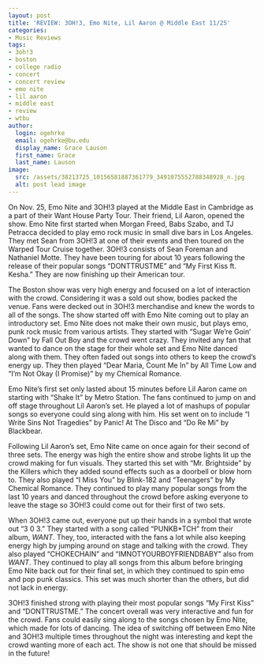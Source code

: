 ```yaml
---
layout: post
title: 'REVIEW: 3OH!3, Emo Nite, Lil Aaron @ Middle East 11/25'
categories:
- Music Reviews
tags:
- 3oh!3
- boston
- college radio
- concert
- concert review
- emo nite
- lil aaron
- middle east
- review
- wtbu
author:
  login: ogehrke
  email: ogehrke@bu.edu
  display_name: Grace Lauson
  first_name: Grace
  last_name: Lauson
image:
  src: /assets/38213725_10156581887361779_3491075552788348928_n.jpg
  alt: post lead image
---
```

On Nov. 25, Emo Nite and 3OH!3 played at the Middle East in Cambridge as a part of their Want House Party Tour. Their friend, Lil Aaron, opened the show. Emo Nite first started when Morgan Freed, Babs Szabo, and TJ Petracca decided to play emo rock music in small dive bars in Los Angeles. They met Sean from 3OH!3 at one of their events and then toured on the Warped Tour Cruise together. 3OH!3 consists of Sean Foreman and Nathaniel Motte. They have been touring for about 10 years following the release of their popular songs “DONTTRUSTME” and “My First Kiss ft. Kesha.” They are now finishing up their American tour.

The Boston show was very high energy and focused on a lot of interaction with the crowd. Considering it was a sold out show, bodies packed the venue. Fans were decked out in 3OH!3 merchandise and knew the words to all of the songs. The show started off with Emo Nite coming out to play an introductory set. Emo Nite does not make their own music, but plays emo, punk rock music from various artists. They started with “Sugar We’re Goin’ Down” by Fall Out Boy and the crowd went crazy. They invited any fan that wanted to dance on the stage for their whole set and Emo Nite danced along with them. They often faded out songs into others to keep the crowd’s energy up. They then played “Dear Maria, Count Me In” by All Time Low and “I’m Not Okay (I Promise)” by my Chemical Romance.

Emo Nite’s first set only lasted about 15 minutes before Lil Aaron came on starting with “Shake It” by Metro Station. The fans continued to jump on and off stage throughout Lil Aaron’s set. He played a lot of mashups of popular songs so everyone could sing along with him. His set went on to include “I Write Sins Not Tragedies” by Panic! At The Disco and “Do Re Mi” by Blackbear.

Following Lil Aaron’s set, Emo Nite came on once again for their second of three sets. The energy was high the entire show and strobe lights lit up the crowd making for fun visuals. They started this set with “Mr. Brightside” by the Killers which they added sound effects such as a doorbell or blow horn to. They also played “I Miss You” by Blink-182 and “Teenagers” by My Chemical Romance. They continued to play many popular songs from the last 10 years and danced throughout the crowd before asking everyone to leave the stage so 3OH!3 could come out for their first of two sets.

When 3OH!3 came out, everyone put up their hands in a symbol that wrote out “3 0 3.” They started with a song called “PUNKB\*TCH” from their album, _WANT_. They, too, interacted with the fans a lot while also keeping energy high by jumping around on stage and talking with the crowd. They also played “CHOKECHAIN” and “IMNOTYOURBOYFRIENDBABY” also from _WANT_. They continued to play all songs from this album before bringing Emo Nite back out for their final set, in which they continued to spin emo and pop punk classics. This set was much shorter than the others, but did not lack in energy.

3OH!3 finished strong with playing their most popular songs “My First Kiss” and “DONTTRUSTME.” The concert overall was very interactive and fun for the crowd. Fans could easily sing along to the songs chosen by Emo Nite, which made for lots of dancing. The idea of switching off between Emo Nite and 3OH!3 multiple times throughout the night was interesting and kept the crowd wanting more of each act. The show is not one that should be missed in the future!